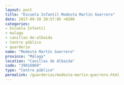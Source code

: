 ```yaml
---
layout: post
title: "Escuela Infantil Modesta Martín Guerrero"
date: 2017-09-20 20:57:05 +0200
categories:
- Escuela Infantil
- malaga
- canillas-de-albaida
- Centro público
- guarderia
name: "Modesta Martín Guerrero"
province: "Málaga"
location: "Canillas de Albaida"
code: "29016069"
type: "Centro público"
permalink: /guarderias/modesta-martin-guerrero.html
---
```


